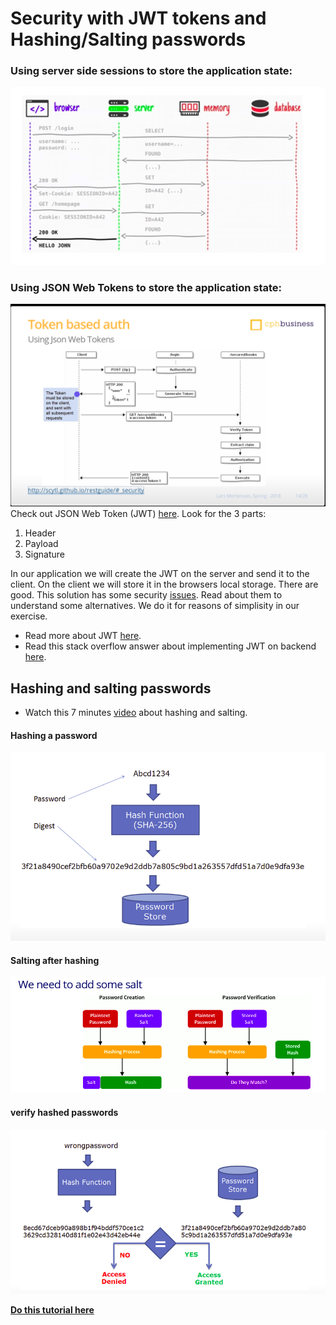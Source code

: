 # Security with JWT tokens and Hashing/Salting passwords
### Using server side sessions to store the application state:  
![](img/session_cookie.png)

### Using JSON Web Tokens to store the application state:  

![](img/json_web_token.png)  
Check out JSON Web Token (JWT) [here](https://jwt.io/#debugger-io?token=eyJhbGciOiJIUzI1NiIsInR5cCI6IkpXVCJ9.eyJzdWIiOiIxMjM0NTY3ODkwIiwibmFtZSI6IkpvaG4gRG9lIiwiaWF0IjoxNTE2MjM5MDIyfQ.SflKxwRJSMeKKF2QT4fwpMeJf36POk6yJV_adQssw5c). Look for the 3 parts:  
1. Header
2. Payload
3. Signature

In our application we will create the JWT on the server and send it to the client. On the client we will store it in the browsers local storage. There are good. This solution has some security [issues](https://auth0.com/docs/security/store-tokens). Read about them to understand some alternatives. We do it for reasons of simplisity in our exercise.
- Read more about JWT [here](https://jwt.io/introduction/).
- Read this stack overflow answer about implementing JWT on backend [here](https://stackoverflow.com/questions/26777083/best-practice-for-rest-token-based-authentication-with-jax-rs-and-jersey).

## Hashing and salting passwords
- Watch this 7 minutes [video](https://www.youtube.com/watch?v=O6cmuiTBZVs) about hashing and salting.

#### Hashing a password
![](img/hashing.png)  

#### Salting after hashing
![](img/salting.png)

#### verify hashed passwords
![](img/compare_passwords.png)

[**Do this tutorial here**](../../exercises/daily/REACT_W2D2_Security.md)
